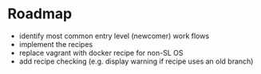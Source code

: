 # Roadmap
 - identify most common entry level (newcomer) work flows
 - implement the recipes
 - replace vagrant with docker recipe for non-SL OS
 - add recipe checking (e.g. display warning if recipe uses an old branch)